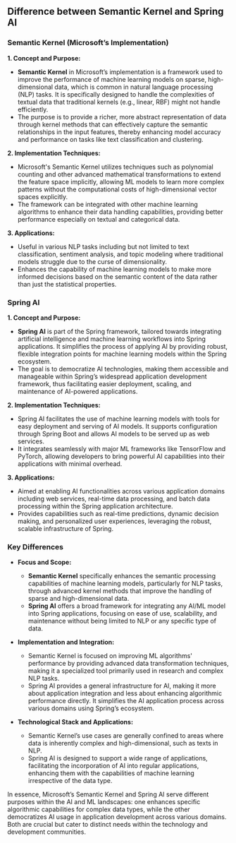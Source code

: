 ## Difference between Semantic Kernel and Spring AI

### Semantic Kernel (Microsoft’s Implementation)
**1. Concept and Purpose:**

- **Semantic Kernel** in Microsoft’s implementation is a framework used to improve the performance of machine learning
  models on sparse, high-dimensional data, which is common in natural language processing (NLP) tasks. It is
  specifically designed to handle the complexities of textual data that traditional kernels (e.g., linear, RBF) might
  not handle efficiently.
- The purpose is to provide a richer, more abstract representation of data through kernel methods that can effectively
  capture the semantic relationships in the input features, thereby enhancing model accuracy and performance on tasks
  like text classification and clustering.

**2. Implementation Techniques:**

- Microsoft's Semantic Kernel utilizes techniques such as polynomial counting and other advanced mathematical
  transformations to extend the feature space implicitly, allowing ML models to learn more complex patterns without the
  computational costs of high-dimensional vector spaces explicitly.
- The framework can be integrated with other machine learning algorithms to enhance their data handling capabilities,
  providing better performance especially on textual and categorical data.

**3. Applications:**

- Useful in various NLP tasks including but not limited to text classification, sentiment analysis, and topic modeling
  where traditional models struggle due to the curse of dimensionality.
- Enhances the capability of machine learning models to make more informed decisions based on the semantic content of
  the data rather than just the statistical properties.

### Spring AI
**1. Concept and Purpose:**

- **Spring AI** is part of the Spring framework, tailored towards integrating artificial intelligence and machine
  learning workflows into Spring applications. It simplifies the process of applying AI by providing robust, flexible
  integration points for machine learning models within the Spring ecosystem.
- The goal is to democratize AI technologies, making them accessible and manageable within Spring’s widespread
  application development framework, thus facilitating easier deployment, scaling, and maintenance of AI-powered
  applications.

**2. Implementation Techniques:**

- Spring AI facilitates the use of machine learning models with tools for easy deployment and serving of AI models. It
  supports configuration through Spring Boot and allows AI models to be served up as web services.
- It integrates seamlessly with major ML frameworks like TensorFlow and PyTorch, allowing developers to bring powerful
  AI capabilities into their applications with minimal overhead.

**3. Applications:**

- Aimed at enabling AI functionalities across various application domains including web services, real-time data
  processing, and batch data processing within the Spring application architecture.
- Provides capabilities such as real-time predictions, dynamic decision making, and personalized user experiences,
  leveraging the robust, scalable infrastructure of Spring.

### Key Differences
- **Focus and Scope:**
    - **Semantic Kernel** specifically enhances the semantic processing capabilities of machine learning models,
      particularly for NLP tasks, through advanced kernel methods that improve the handling of sparse and
      high-dimensional data.
    - **Spring AI** offers a broad framework for integrating any AI/ML model into Spring applications, focusing on ease
      of use, scalability, and maintenance without being limited to NLP or any specific type of data.

- **Implementation and Integration:**
    - Semantic Kernel is focused on improving ML algorithms' performance by providing advanced data transformation
      techniques, making it a specialized tool primarily used in research and complex NLP tasks.
    - Spring AI provides a general infrastructure for AI, making it more about application integration and less about
      enhancing algorithmic performance directly. It simplifies the AI application process across various domains using
      Spring’s ecosystem.

- **Technological Stack and Applications:**
    - Semantic Kernel’s use cases are generally confined to areas where data is inherently complex and high-dimensional,
      such as texts in NLP.
    - Spring AI is designed to support a wide range of applications, facilitating the incorporation of AI into regular
      applications, enhancing them with the capabilities of machine learning irrespective of the data type.

In essence, Microsoft’s Semantic Kernel and Spring AI serve different purposes within the AI and ML landscapes: one
enhances specific algorithmic capabilities for complex data types, while the other democratizes AI usage in application
development across various domains. Both are crucial but cater to distinct needs within the technology and development
communities.
